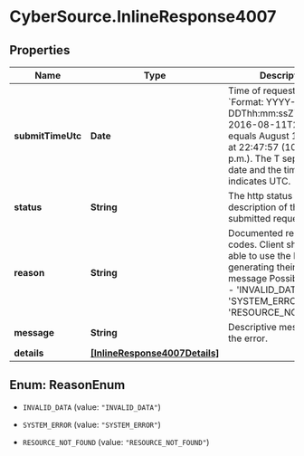 # CyberSource.InlineResponse4007

## Properties
Name | Type | Description | Notes
------------ | ------------- | ------------- | -------------
**submitTimeUtc** | **Date** | Time of request in UTC. &#x60;Format: YYYY-MM-DDThh:mm:ssZ&#x60;  Example 2016-08-11T22:47:57Z equals August 11, 2016, at 22:47:57 (10:47:57 p.m.). The T separates the date and the time. The Z indicates UTC.  | [optional] 
**status** | **String** | The http status description of the submitted request. | [optional] 
**reason** | **String** | Documented reason codes. Client should be able to use the key for generating their own error message Possible Values:   - &#39;INVALID_DATA&#39;   - &#39;SYSTEM_ERROR&#39;   - &#39;RESOURCE_NOT_FOUND&#39;  | [optional] 
**message** | **String** | Descriptive message for the error. | [optional] 
**details** | [**[InlineResponse4007Details]**](InlineResponse4007Details.md) |  | [optional] 


<a name="ReasonEnum"></a>
## Enum: ReasonEnum


* `INVALID_DATA` (value: `"INVALID_DATA"`)

* `SYSTEM_ERROR` (value: `"SYSTEM_ERROR"`)

* `RESOURCE_NOT_FOUND` (value: `"RESOURCE_NOT_FOUND"`)




